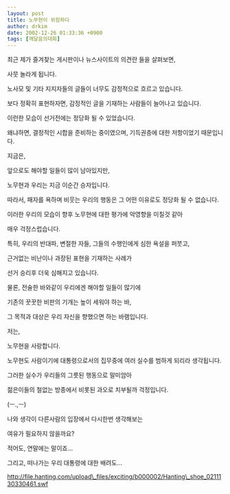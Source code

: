```yaml
---
layout: post
title: 노무현이 위험하다
author: drkim
date: 2002-12-26 01:33:36 +0900
tags: [깨달음의대화]
---
```

최근 제가 즐겨찾는 게시판이나 뉴스사이트의 의견란 들을 살펴보면,
  
사뭇 놀라게 됩니다.
  
노사모 및 기타 지지자들의 글들이 너무도 감정적으로 흐르고 있습니다.
  
보다 정확히 표현하자면, 감정적인 글을 기재하는 사람들이 늘어나고 있습니다.
  
이런한 모습이 선거전에는 정당화 될 수 있었습니다.
  
왜냐하면, 결정적인 시합을 준비하는 중이였으며, 기득권층에 대한 저항이었기 때문입니다.
  
지금은,
  
앞으로도 해야할 일들이 많이 남아있지만,
  
노무현과 우리는 지금 이순간 승자입니다.
  
따라서, 패자를 욕하며 비웃는 우리의 행동은 그 어떤 이유로도 정당화 될 수 없습니다.
  
이러한 우리의 모습이 향후 노무현에 대한 평가에 악영향을 미칠것 같아
  
매우 걱정스럽습니다.
  
특히, 우리의 반대파, 변절한 자들, 그들의 수행인에게 심한 욕설을 퍼붓고,
  
근거없는 비난이나 과장된 표현을 기재하는 사례가
  
선거 승리후 더욱 심해지고 있습니다.
  
물론, 전술한 바와같이 우리에겐 해야할 일들이 많기에
  
기존의 꿋꿋한 비판의 기개는 높이 세워야 하는 바,
  
그 목적과 대상은 우리 자신을 향했으면 하는 바램입니다.
  
저는,
  
노무현을 사랑합니다.
  
노무현도 사람이기에 대통령으로서의 집무중에 여러 실수를 범하게 되리라 생각됩니다.
  
그러한 실수가 우리들의 그릇된 행동으로 말미암아
  
젊은이들의 철없는 방종에서 비롯된 과오로 치부될까 걱정입니다.
  
(ㅡ.,ㅡ)
  
나와 생각이 다른사람의 입장에서 다시한번 생각해보는
  
여유가 필요하지 않을까요?
  
적어도, 연말에는 말이죠...
  
그리고, 떠나가는 우리 대통령에 대한 배려도...
  

  
http://file.hanting.com/upload\_files/exciting/b000002/Hanting\_shoe_0211130330461.swf